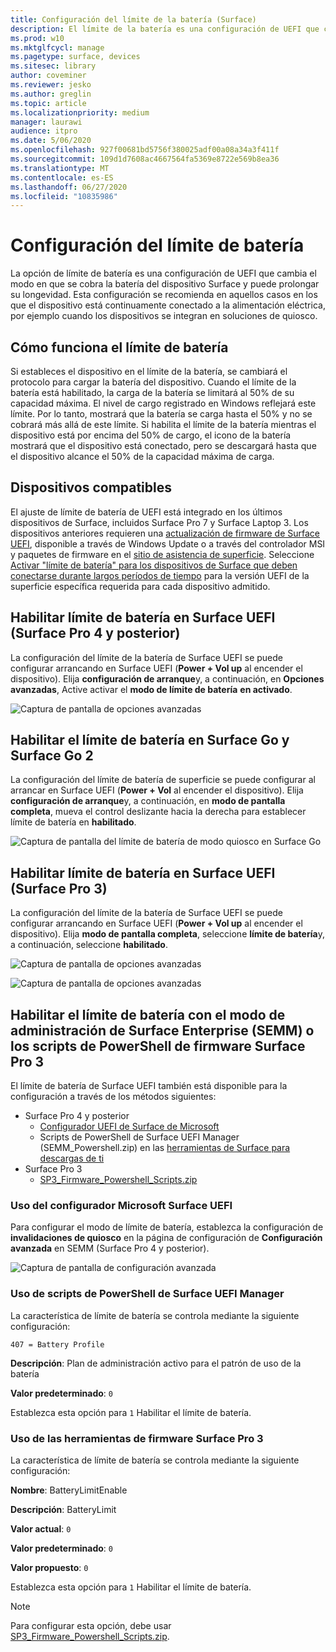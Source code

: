 ```yaml
---
title: Configuración del límite de la batería (Surface)
description: El límite de la batería es una configuración de UEFI que cambia el modo en que se cobra la batería del dispositivo Surface y puede prolongar su longevidad.
ms.prod: w10
ms.mktglfcycl: manage
ms.pagetype: surface, devices
ms.sitesec: library
author: coveminer
ms.reviewer: jesko
ms.author: greglin
ms.topic: article
ms.localizationpriority: medium
manager: laurawi
audience: itpro
ms.date: 5/06/2020
ms.openlocfilehash: 927f00681bd5756f380025adf00a08a34a3f411f
ms.sourcegitcommit: 109d1d7608ac4667564fa5369e8722e569b8ea36
ms.translationtype: MT
ms.contentlocale: es-ES
ms.lasthandoff: 06/27/2020
ms.locfileid: "10835986"
---
```

# Configuración del límite de batería

La opción de límite de batería es una configuración de UEFI que cambia el modo en que se cobra la batería del dispositivo Surface y puede prolongar su longevidad. Esta configuración se recomienda en aquellos casos en los que el dispositivo está continuamente conectado a la alimentación eléctrica, por ejemplo cuando los dispositivos se integran en soluciones de quiosco.  

## Cómo funciona el límite de batería

Si estableces el dispositivo en el límite de la batería, se cambiará el protocolo para cargar la batería del dispositivo. Cuando el límite de la batería está habilitado, la carga de la batería se limitará al 50% de su capacidad máxima. El nivel de cargo registrado en Windows reflejará este límite. Por lo tanto, mostrará que la batería se carga hasta el 50% y no se cobrará más allá de este límite. Si habilita el límite de la batería mientras el dispositivo está por encima del 50% de cargo, el icono de la batería mostrará que el dispositivo está conectado, pero se descargará hasta que el dispositivo alcance el 50% de la capacidad máxima de carga.  

## Dispositivos compatibles
El ajuste de límite de batería de UEFI está integrado en los últimos dispositivos de Surface, incluidos Surface Pro 7 y Surface Laptop 3. Los dispositivos anteriores requieren una [actualización de firmware de Surface UEFI](manage-surface-driver-and-firmware-updates.md), disponible a través de Windows Update o a través del controlador MSI y paquetes de firmware en el [sitio de asistencia de superficie](https://support.microsoft.com/help/4023482/surface-download-drivers-and-firmware-for-surface). Seleccione [Activar "límite de batería" para los dispositivos de Surface que deben conectarse durante largos períodos de tiempo](https://support.microsoft.com/help/4464941) para la versión UEFI de la superficie específica requerida para cada dispositivo admitido. 

## Habilitar límite de batería en Surface UEFI (Surface Pro 4 y posterior)

La configuración del límite de la batería de Surface UEFI se puede configurar arrancando en Surface UEFI (**Power + Vol up** al encender el dispositivo). Elija **configuración de arranque**y, a continuación, en **Opciones avanzadas**, Active activar el **modo de límite de batería** **en activado**.  

![Captura de pantalla de opciones avanzadas](images/enable-bl.png) 

## Habilitar el límite de batería en Surface Go y Surface Go 2
La configuración del límite de batería de superficie se puede configurar al arrancar en Surface UEFI (**Power + Vol** al encender el dispositivo). Elija **configuración de arranque**y, a continuación, en **modo de pantalla completa**, mueva el control deslizante hacia la derecha para establecer límite de batería en **habilitado**.  

![Captura de pantalla del límite de batería de modo quiosco en Surface Go](images/go-batterylimit.png) 

## Habilitar límite de batería en Surface UEFI (Surface Pro 3)

La configuración del límite de la batería de Surface UEFI se puede configurar arrancando en Surface UEFI (**Power + Vol up** al encender el dispositivo). Elija **modo de pantalla completa**, seleccione **límite de batería**y, a continuación, seleccione **habilitado**.

![Captura de pantalla de opciones avanzadas](images/enable-bl-sp3.png) 

![Captura de pantalla de opciones avanzadas](images/enable-bl-sp3-2.png) 

## Habilitar el límite de batería con el modo de administración de Surface Enterprise (SEMM) o los scripts de PowerShell de firmware Surface Pro 3

El límite de batería de Surface UEFI también está disponible para la configuración a través de los métodos siguientes:

- Surface Pro 4 y posterior 
    - [Configurador UEFI de Surface de Microsoft](https://docs.microsoft.com/surface/surface-enterprise-management-mode)  
    - Scripts de PowerShell de Surface UEFI Manager (SEMM_Powershell.zip) en las [herramientas de Surface para descargas de ti](https://www.microsoft.com/download/details.aspx?id=46703)
- Surface Pro 3 
    - [SP3_Firmware_Powershell_Scripts.zip](https://www.microsoft.com/download/details.aspx?id=46703)

### Uso del configurador Microsoft Surface UEFI

Para configurar el modo de límite de batería, establezca la configuración de **invalidaciones de quiosco** en la página de configuración de **Configuración avanzada** en SEMM (Surface Pro 4 y posterior).

![Captura de pantalla de configuración avanzada](images/semm-bl.png)

### Uso de scripts de PowerShell de Surface UEFI Manager

La característica de límite de batería se controla mediante la siguiente configuración:  

`407 = Battery Profile`

**Descripción**: Plan de administración activo para el patrón de uso de la batería

**Valor predeterminado**:  `0` 

Establezca esta opción para `1` Habilitar el límite de batería.

### Uso de las herramientas de firmware Surface Pro 3

La característica de límite de batería se controla mediante la siguiente configuración:  

**Nombre**: BatteryLimitEnable

**Descripción**: BatteryLimit

**Valor actual**:  `0` 

**Valor predeterminado**: `0`

**Valor propuesto**: `0` 

Establezca esta opción para `1` Habilitar el límite de batería.

>[!NOTE]
>Para configurar esta opción, debe usar [SP3_Firmware_Powershell_Scripts.zip](https://www.microsoft.com/download/details.aspx?id=46703). 

